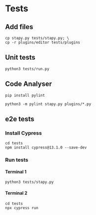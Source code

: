 # Tests

## Add files

```shell
cp stapy.py tests/stapy.py; \
cp -r plugins/editor tests/plugins
```

## Unit tests

```shell
python3 tests/run.py
```

## Code Analyser

```shell
pip install pylint
```

```shell
python3 -m pylint stapy.py plugins/*.py
```

## e2e tests

### Install Cypress

```shell
cd tests
npm install cypress@13.1.0 --save-dev
```

### Run tests

#### Terminal 1

```shell
python3 tests/stapy.py
```

#### Terminal 2

```shell
cd tests
npx cypress run
```